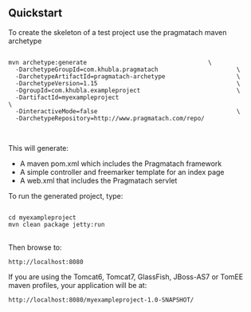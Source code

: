 
Quickstart
------------------------

To create the skeleton of a test project use the pragmatach maven archetype

<pre>
<code>
mvn archetype:generate                                  \
  -DarchetypeGroupId=com.khubla.pragmatach       				\
  -DarchetypeArtifactId=pragmatach-archetype     				\
  -DarchetypeVersion=1.15                        				\
  -DgroupId=com.khubla.exampleproject            				\
  -DartifactId=myexampleproject				  				 				\
  -DinteractiveMode=false                        				\
  -DarchetypeRepository=http://www.pragmatach.com/repo/
  
</code>
</pre>

This will generate:

* A maven pom.xml which includes the Pragmatach framework
* A simple controller and freemarker template for an index page
* A web.xml that includes the Pragmatach servlet

To run the generated project, type:

<pre>
<code>
cd myexampleproject
mvn clean package jetty:run
</code>
</pre>

Then browse to:

`http://localhost:8080`

If you are using the Tomcat6, Tomcat7, GlassFish, JBoss-AS7 or TomEE maven profiles, your application will be at:

`http://localhost:8080/myexampleproject-1.0-SNAPSHOT/`


